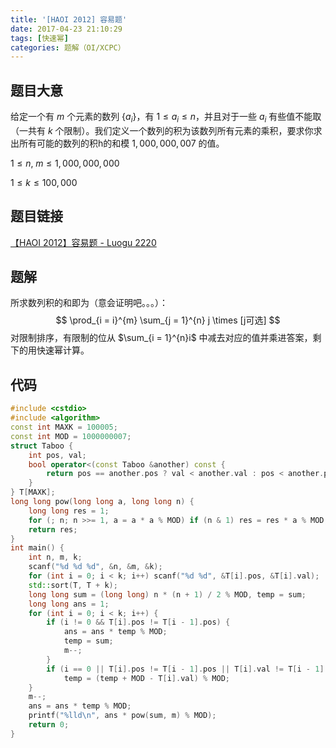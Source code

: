 ```yaml
---
title: '[HAOI 2012] 容易题'
date: 2017-04-23 21:10:29
tags: [快速幂]
categories: 题解（OI/XCPC）
---
```


## 题目大意

给定一个有 $m$ 个元素的数列 $\{a_i\}$，有 $1 \leqslant a_i \leqslant n$，并且对于一些 $a_i$ 有些值不能取（一共有 $k$ 个限制）。我们定义一个数列的积为该数列所有元素的乘积，要求你求出所有可能的数列的积h的和模 $1,000,000,007$ 的值。

$1 \leqslant n, \; m \leqslant 1,000,000,000$

$1 \leqslant k \leqslant 100,000$

## 题目链接

[【HAOI 2012】容易题 - Luogu 2220](https://www.luogu.com.cn/problem/P2220)

<!-- more -->

## 题解

所求数列积的和即为（意会证明吧。。。）：
$$
\prod_{i = i}^{m} \sum_{j = 1}^{n} j \times [j可选]
$$
对限制排序，有限制的位从 $\sum_{i = 1}^{n}i$ 中减去对应的值并乘进答案，剩下的用快速幂计算。

## 代码

```c++
#include <cstdio>
#include <algorithm>
const int MAXK = 100005;
const int MOD = 1000000007;
struct Taboo {
    int pos, val;
    bool operator<(const Taboo &another) const {
        return pos == another.pos ? val < another.val : pos < another.pos;
    }
} T[MAXK];
long long pow(long long a, long long n) {
    long long res = 1;
    for (; n; n >>= 1, a = a * a % MOD) if (n & 1) res = res * a % MOD;
    return res;
}
int main() {
    int n, m, k;
    scanf("%d %d %d", &n, &m, &k);
    for (int i = 0; i < k; i++) scanf("%d %d", &T[i].pos, &T[i].val);
    std::sort(T, T + k);
    long long sum = (long long) n * (n + 1) / 2 % MOD, temp = sum;
    long long ans = 1;
    for (int i = 0; i < k; i++) {
        if (i != 0 && T[i].pos != T[i - 1].pos) {
            ans = ans * temp % MOD;
            temp = sum;
            m--;
        }
        if (i == 0 || T[i].pos != T[i - 1].pos || T[i].val != T[i - 1].val)
            temp = (temp + MOD - T[i].val) % MOD;
    }
    m--;
    ans = ans * temp % MOD;
    printf("%lld\n", ans * pow(sum, m) % MOD);
    return 0;
}
```